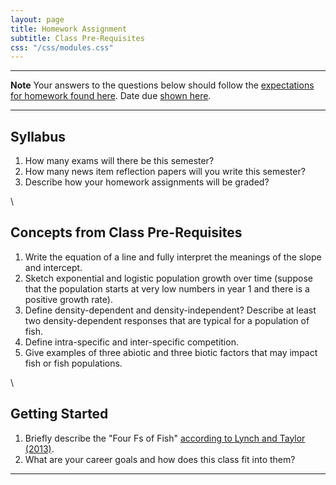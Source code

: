 ```yaml
---
layout: page
title: Homework Assignment
subtitle: Class Pre-Requisites
css: "/css/modules.css"
---
```


----

<div class="alert alert-warning">
  <strong>Note</strong> Your answers to the questions below should follow the <a href="../../resources/hwformat" target="_blank">expectations for homework found here</a>. Date due <a href="../../resources/Dates-Current" target="_blank">shown here</a>.
</div>

----

## Syllabus

1. How many exams will there be this semester?
1. How many news item reflection papers will you write this semester?
1. Describe how your homework assignments will be graded?

\ 

## Concepts from Class Pre-Requisites

1. Write the equation of a line and fully interpret the meanings of the slope and intercept.
1. Sketch exponential and logistic population growth over time (suppose that the population starts at very low numbers in year 1 and there is a positive growth rate).
1. Define density-dependent and density-independent?  Describe at least two density-dependent responses that are typical for a population of fish.
1. Define intra-specific and inter-specific competition.
1. Give examples of three abiotic and three biotic factors that may impact fish or fish populations.

\ 

## Getting Started

1. Briefly describe the "Four Fs of Fish" [according to Lynch and Taylor (2013)](FourFsOfFish.pdf).
1. What are your career goals and how does this class fit into them?

----
